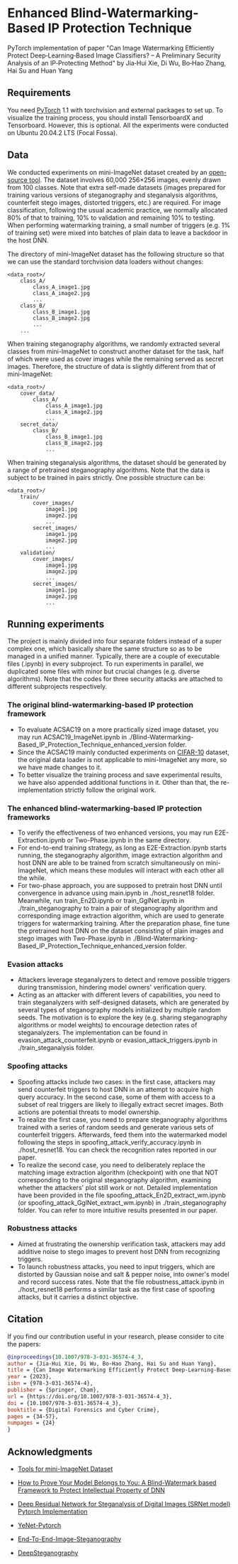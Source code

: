 # Enhanced Blind-Watermarking-Based IP Protection Technique
PyTorch implementation of paper "Can Image Watermarking Efficiently Protect Deep‑Learning‑Based Image Classifiers? – A Preliminary Security Analysis of an IP‑Protecting Method" by Jia‑Hui Xie, Di Wu, Bo‑Hao Zhang, Hai Su and Huan Yang



## Requirements

You need [PyTorch](https://pytorch.org/) 1.1 with torchvision and external packages to set up. To visualize the training process, you should install TensorboardX and Tensorboard.  However, this is optional. All the experiments were conducted on Ubuntu 20.04.2 LTS (Focal Fossa).



## Data

We conducted experiments on mini-ImageNet dataset created by an [open-source tool](https://github.com/yaoyao-liu/mini-imagenet-tools). The dataset involves 60,000 256×256 images, evenly drawn from 100 classes. Note that extra self-made datasets (images prepared for training various versions of steganography and steganalysis algorithms, counterfeit stego images, distorted triggers, etc.) are required. For image classification, following the usual academic practice, we normally allocated 80% of that to training, 10% to validation and remaining 10% to testing. When performing watermarking training, a small number of triggers (e.g. 1% of training set) were mixed into batches of plain data to leave a backdoor in the host DNN.

The directory of mini-ImageNet dataset has the following structure so that we can use the standard torchvision data loaders without changes:

```
<data_root>/
    class_A/
        class_A_image1.jpg
        class_A_image2.jpg
        ...
    class_B/
        class_B_image1.jpg
        class_B_image2.jpg
        ...
    ...
```

When training steganography algorithms, we randomly extracted several classes from mini-ImageNet to construct another dataset for the task, half of which were used as cover images while the remaining served as secret images. Therefore, the structure of data is slightly different from that of mini-ImageNet:

```
<data_root>/
	cover_data/
		class_A/
            class_A_image1.jpg
            class_A_image2.jpg
            ...
	secret_data/
	    class_B/
            class_B_image1.jpg
            class_B_image2.jpg
            ...
```

When training steganalysis algorithms, the dataset should be generated by a range of pretrained steganography algorithms. Note that the data is subject to be trained in pairs strictly. One possible structure can be:

```
<data_root>/
	train/
		cover_images/
			image1.jpg
			image2.jpg
			...
		secret_images/
			image1.jpg
			image2.jpg
			...
	validation/
		cover_images/
			image1.jpg
			image2.jpg
			...
		secret_images/
			image1.jpg
			image2.jpg
			...
```




## Running experiments
The project is mainly divided into four separate folders instead of a super complex one, which basically share the same structure so as to be managed in a unified manner. Typically, there are a couple of executable files (.ipynb) in every subproject. To run experiments in parallel, we duplicated some files with minor but crucial changes (e.g. diverse algorithms). Note that the codes for three security attacks are attached to different subprojects respectively.

### The original blind-watermarking-based IP protection framework

- To evaluate ACSAC19 on a more practically sized image dataset, you may run ACSAC19_ImageNet.ipynb in ./Blind-Watermarking-Based_IP_Protection_Technique_enhanced_version folder.
- Since the ACSAC19 mainly conducted experiments on [CIFAR-10](https://www.cs.toronto.edu/~kriz/cifar.html) dataset, the original data loader is not applicable to mini-ImageNet any more, so we have made changes to it.
- To better visualize the training process and save experimental results, we have also appended additional functions in it. Other than that, the re-implementation strictly follow the original work.

### The enhanced blind-watermarking-based IP protection frameworks

- To verify the effectiveness of two enhanced versions, you may run E2E-Extraction.ipynb or Two-Phase.ipynb in the same directory.
- For end-to-end training strategy, as long as  E2E-Extraction.ipynb starts running, the steganography algorithm, image extraction algorithm and host DNN are able to be trained from scratch simultaneously on mini-ImageNet, which means these modules will interact with each other all the while.
- For two-phase approach, you are supposed to pretrain host DNN until convergence in advance using main.ipynb in ./host_resnet18 folder. Meanwhile, run train_En2D.ipynb or train_GglNet.ipynb in ./train_steganography to train a pair of steganography algorithm and corresponding image extraction algorithm, which are used to generate triggers for watermarking training. After the preparation phase, fine tune the pretrained host DNN on the dataset consisting of plain images and stego images with Two-Phase.ipynb in ./Blind-Watermarking-Based_IP_Protection_Technique_enhanced_version folder.

### Evasion attacks

- Attackers leverage steganalyzers to detect and remove possible triggers during transmission, hindering model owners' verification query.
- Acting as an attacker with different levers of capabilities, you need to train steganalyzers with self-designed datasets, which are generated by several types of steganography models initialized by multiple random seeds. The motivation is to explore the key (e.g. sharing steganography algorithms or model weights) to encourage detection rates of steganalyzers. The implementation can be found in evasion_attack_counterfeit.ipynb or evasion_attack_triggers.ipynb in ./train_steganalysis folder.

### Spoofing attacks

- Spoofing attacks include two cases: in the first case, attackers may send counterfeit triggers to host DNN in an attempt to acquire high query accuracy. In the second case, some of them with access to a subset of real triggers are likely to illegally extract secret images. Both actions are potential threats to model ownership.
- To realize the first case, you need to prepare steganography algorithms trained with a series of random seeds and generate various sets of counterfeit triggers. Afterwards, feed them into the watermarked model following the steps in spoofing_attack_verify_accuracy.ipynb in ./host_resnet18. You can check the recognition rates reported in our paper.
- To realize the second case, you need to deliberately replace the matching image extraction algorithm (checkpoint) with one that NOT corresponding to the original steganography algorithm, examining whether the attackers' plot still work or not. Detailed implementation have been provided in the file spoofing_attack_En2D_extract_wm.ipynb (or spoofing_attack_GglNet_extract_wm.ipynb) in ./train_steganography folder. You can refer to more intuitive results presented in our paper.

### Robustness attacks

- Aimed at frustrating the ownership verification task, attackers may add additive noise to stego images to prevent host DNN from recognizing triggers.
- To launch robustness attacks, you need to input triggers, which are distorted by Gaussian noise and salt & pepper noise, into owner's model and record success rates. Note that the file robustness_attack.ipynb in ./host_resnet18 performs a similar task as the first case of spoofing attacks, but it carries a distinct objective.



## Citation

If you find our contribution useful in your research, please consider to cite the papers:

```BibTeX
@inproceedings{10.1007/978-3-031-36574-4_3,
author = {Jia‑Hui Xie, Di Wu, Bo‑Hao Zhang, Hai Su and Huan Yang},
title = {Can Image Watermarking Efficiently Protect Deep-Learning-Based Image Classifiers? – A Preliminary Security Analysis of an IP-Protecting Method},
year = {2023},
isbn = {978-3-031-36574-4},
publisher = {Springer, Cham},
url = {https://doi.org/10.1007/978-3-031-36574-4_3},
doi = {10.1007/978-3-031-36574-4_3},
booktitle = {Digital Forensics and Cyber Crime},
pages = {34-57},
numpages = {24}
}
```



## Acknowledgments

- [Tools for mini-ImageNet Dataset](https://github.com/yaoyao-liu/mini-imagenet-tools)
- [How to Prove Your Model Belongs to You: A Blind-Watermark based Framework to Protect Intellectual Property of DNN](https://github.com/zhenglisec/Blind-Watermark-for-DNN)
- [Deep Residual Network for Steganalysis of Digital Images (SRNet model) Pytorch Implementation](https://github.com/brijeshiitg/Pytorch-implementation-of-SRNet)
- [YeNet-Pytorch](https://github.com/Caenorst/YeNet-Pytorch)
- [End-To-End-Image-Steganography](https://github.com/qzramiz/End-To-End-Image-Steganography)

- [DeepSteganography](https://github.com/krishvishal/DeepSteganography)